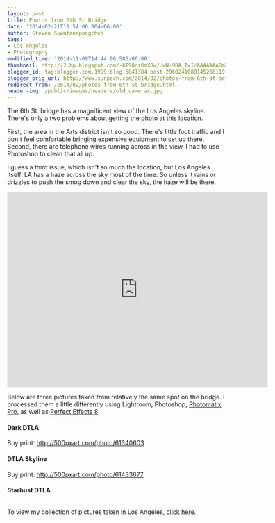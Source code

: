 ```yaml
---
layout: post
title: Photos from 6th St Bridge
date: '2014-02-21T11:54:00.004-06:00'
author: Steven Suwatanapongched
tags:
- Los Angeles
- Photography
modified_time: '2014-11-09T14:44:06.586-06:00'
thumbnail: http://2.bp.blogspot.com/-bT98cz8mX8w/UwN-9BA_TxI/AAAAAAABmX0/2Xwn6zJ6qss/s600/2014-02-15+at+19-45-14.jpg
blogger_id: tag:blogger.com,1999:blog-6841384.post-2960241080145268119
blogger_orig_url: http://www.sunpech.com/2014/02/photos-from-6th-st-bridge.html
redirect_from: /2014/02/photos-from-6th-st-bridge.html
header-img: /public/images/headers/old_cameras.jpg
---
```


The 6th St. bridge has a magnificent view of the Los Angeles skyline. There's only a two problems about getting the photo at this location.

First, the area in the Arts district isn't so good. There's little foot traffic and I don't feel comfortable bringing expensive equipment to set up there. Second, there are telephone wires running across in the view. I had to use Photoshop to clean that all up.

I guess a third issue, which isn't so much the location, but Los Angeles itself. LA has a haze across the sky most of the time. So unless it rains or drizzles to push the smog down and clear the sky, the haze will be there.

<div class="video-container"><iframe frameborder="0" height="450" src="https://www.google.com/maps/embed?pb=!1m18!1m12!1m3!1d13224.820164932837!2d-118.22861110000002!3d34.0386111!2m3!1f0!2f0!3f0!3m2!1i1024!2i768!4f13.1!3m3!1m2!1s0x0%3A0x0!2zMzTCsDAyJzE5LjAiTiAxMTjCsDEzJzQzLjAiVw!5e0!3m2!1sen!2sus!4v1393003150078" style="border: 0;" width="600"></iframe></div>

Below are three pictures taken from relatively the same spot on the bridge. I processed them a little differently using Lightroom, Photoshop, <a href="http://www.hdrsoft.com/">Photomatix Pro</a>, as well as <a href="http://www.ononesoftware.com/products/effects8/">Perfect Effects 8</a>.

#### Dark DTLA
Buy print: <a href="http://500pxart.com/photo/61340603">http://500pxart.com/photo/61340603</a>
<a href="http://2.bp.blogspot.com/-bT98cz8mX8w/UwN-9BA_TxI/AAAAAAABmX0/2Xwn6zJ6qss/s600/2014-02-15+at+19-45-14.jpg" alt="" ><img   border="0" src="http://2.bp.blogspot.com/-bT98cz8mX8w/UwN-9BA_TxI/AAAAAAABmX0/2Xwn6zJ6qss/s600/2014-02-15+at+19-45-14.jpg" alt="" /></a>

#### DTLA Skyline
Buy print: <a href="http://500pxart.com/photo/61433677">http://500pxart.com/photo/61433677</a>
<a href="http://4.bp.blogspot.com/-Dt6gpobxkb4/UwN-_Ot3FkI/AAAAAAABmYE/zfW6_txP7AM/s600/2014-02-15+at+20-08-49.jpg" alt="" ><img   border="0" src="http://4.bp.blogspot.com/-Dt6gpobxkb4/UwN-_Ot3FkI/AAAAAAABmYE/zfW6_txP7AM/s600/2014-02-15+at+20-08-49.jpg" alt=""   /></a>

#### Starbust DTLA
<a href="http://2.bp.blogspot.com/-YEfS6a44_sY/UwN--Sj1i6I/AAAAAAABmX8/4Vp_CpPNNuQ/s600/2014-02-15+at+19-57-58.jpg" alt="" ><img   border="0" src="http://2.bp.blogspot.com/-YEfS6a44_sY/UwN--Sj1i6I/AAAAAAABmX8/4Vp_CpPNNuQ/s600/2014-02-15+at+19-57-58.jpg" alt=""   /></a>

To view my collection of pictures taken in Los Angeles, <a href="https://plus.google.com/photos/101693597219413173200/albums/5971477409792464481">click here</a>.
